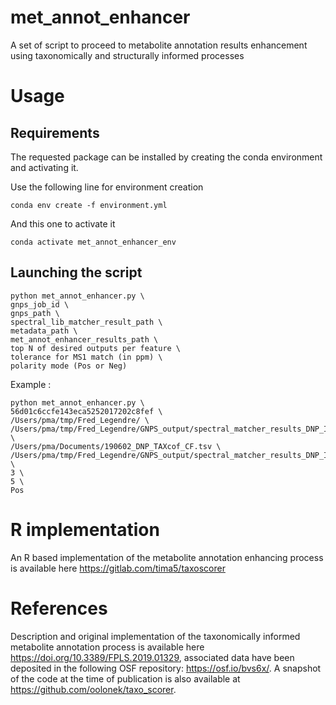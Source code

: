 # met_annot_enhancer
A set of script to proceed to metabolite annotation results enhancement using taxonomically and structurally informed processes

# Usage

## Requirements 

The requested package can be installed by creating the conda environment and activating it.

Use the following line for environment creation 

`conda env create -f environment.yml`

And this one to activate it 

`conda activate met_annot_enhancer_env`


## Launching the script

```
python met_annot_enhancer.py \
gnps_job_id \
gnps_path \
spectral_lib_matcher_result_path \
metadata_path \
met_annot_enhancer_results_path \
top N of desired outputs per feature \
tolerance for MS1 match (in ppm) \
polarity mode (Pos or Neg)
```

Example : 

```
python met_annot_enhancer.py \
56d01c6ccfe143eca5252017202c8fef \
/Users/pma/tmp/Fred_Legendre/ \
/Users/pma/tmp/Fred_Legendre/GNPS_output/spectral_matcher_results_DNP_ISDB.tsv \
/Users/pma/Documents/190602_DNP_TAXcof_CF.tsv \
/Users/pma/tmp/Fred_Legendre/GNPS_output/spectral_matcher_results_DNP_ISDB_repond.tsv \
3 \
5 \
Pos
````


# R implementation

An R based implementation of the metabolite annotation enhancing process is available here https://gitlab.com/tima5/taxoscorer

# References

Description and original implementation of the taxonomically informed metabolite annotation process is available here https://doi.org/10.3389/FPLS.2019.01329, associated data have been deposited in the following OSF repository: <https://osf.io/bvs6x/>.
A snapshot of the code at the time of publication is also available at <https://github.com/oolonek/taxo_scorer>.

